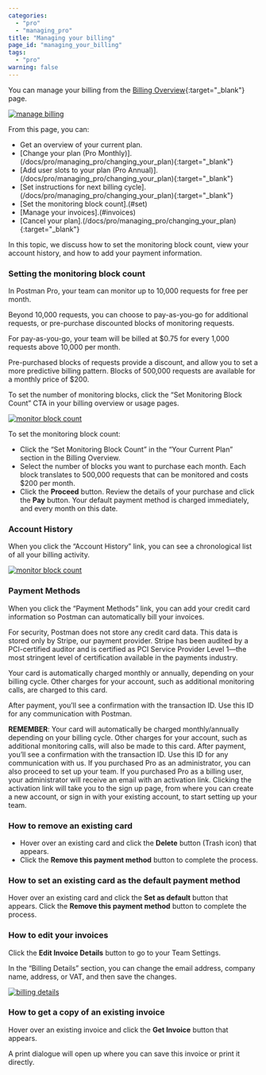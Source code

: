 ```yaml
---
categories:
  - "pro"
  - "managing_pro"
title: "Managing your billing"
page_id: "managing_your_billing"
tags: 
  - "pro"
warning: false
---
```


You can manage your billing from the [Billing Overview]({{site.pm.gs}}/pay/billing){:target="_blank"} page. 

[![manage billing](https://s3.amazonaws.com/postman-static-getpostman-com/postman-docs/billing-overview-page+.png)](https://s3.amazonaws.com/postman-static-getpostman-com/postman-docs/billing-overview-page+.png)


From this page, you can:

* Get an overview of your current plan.
* [Change your plan (Pro Monthly)].(/docs/pro/managing_pro/changing_your_plan){:target="_blank"}
* [Add user slots to your plan (Pro Annual)].(/docs/pro/managing_pro/changing_your_plan){:target="_blank"}
* [Set instructions for next billing cycle].(/docs/pro/managing_pro/changing_your_plan){:target="_blank"}
* [Set the monitoring block count].(#set)
* [Manage your invoices].(#invoices)
* [Cancel your plan].(/docs/pro/managing_pro/changing_your_plan){:target="_blank"}

In this topic, we discuss how to set the monitoring block count, view your account history, and how to add your payment information.

<h3 id="set">Setting the monitoring block count</h3>

In Postman Pro, your team can monitor up to 10,000 requests for free per month. 

Beyond 10,000 requests, you can choose to pay-as-you-go for additional requests, or pre-purchase discounted blocks of monitoring requests.

For pay-as-you-go, your team will be  billed at $0.75 for every 1,000 requests above 10,000 per month. 

Pre-purchased blocks of requests provide a discount, and allow you to set a more predictive billing pattern. Blocks of 500,000 requests are available for a monthly price of $200.

To set the number of monitoring blocks, click the “Set Monitoring Block Count” CTA in your billing overview or usage pages.


[![monitor block count](https://s3.amazonaws.com/postman-static-getpostman-com/postman-docs/setMonitoring-BlockCount.png)](https://s3.amazonaws.com/postman-static-getpostman-com/postman-docs/setMonitoring-BlockCount.png)

To set the monitoring block count: 

* Click the “Set Monitoring Block Count” in the “Your Current Plan” section in the Billing Overview. 
* Select the number of blocks you want to purchase each month. Each block translates to 500,000 requests that can be monitored and costs $200 per month. 
* Click the **Proceed** button. Review the details of your purchase and click the **Pay** button. Your default payment method is charged immediately, and every month on this date.

### Account History

When you click the “Account History” link, you can see a chronological list of all your billing activity.

[![monitor block count](https://s3.amazonaws.com/postman-static-getpostman-com/postman-docs/account-history+.png)](https://s3.amazonaws.com/postman-static-getpostman-com/postman-docs/account-history+.png)

### Payment Methods

When you click the “Payment Methods” link, you can add your credit card information so Postman can automatically bill your invoices.

For security, Postman does not store any credit card data. This data is stored only by Stripe, our payment provider. Stripe has been audited by a PCI-certified auditor and is certified as PCI Service Provider Level 1—the most stringent level of certification available in the payments industry.

Your card is automatically charged monthly or annually, depending on your billing cycle. Other charges for your account, such as additional monitoring calls, are charged to this card.

After payment, you’ll see a confirmation with the transaction ID. Use this ID for any communication with Postman. 

**REMEMBER**: Your card will automatically be charged monthly/annually depending on your billing cycle. Other charges for your account, such as additional monitoring calls, will also be made to this card.
After payment, you’ll see a confirmation with the transaction ID. Use this ID for any communication with us. If you purchased Pro as an administrator, you can also proceed to set up your team. If you purchased Pro as a billing user, your administrator will receive an email with an activation link. Clicking the activation link will take you to the sign up page, from where you can create a new account, or sign in with your existing account, to start setting up your team.

### How to remove an existing card

* Hover over an existing card and click the **Delete** button (Trash icon) that appears.
* Click the **Remove this payment method** button to complete the process.

### How to set an existing card as the default payment method
Hover over an existing card and click the **Set as default** button that appears.
Click the **Remove this payment method** button to complete the process.

<h3 id="set">How to edit your invoices</h3>

Click the **Edit Invoice Details** button to go to your Team Settings. 

In the “Billing Details” section, you can change the email address, company name, address, or VAT, and then save the changes.


[![billing details](https://s3.amazonaws.com/postman-static-getpostman-com/postman-docs/billing-details.png)](https://s3.amazonaws.com/postman-static-getpostman-com/postman-docs/billing-details.png)

### How to get a copy of an existing invoice

Hover over an existing invoice and click the **Get Invoice** button that appears.

A print dialogue will open up where you can save this invoice or print it directly.




